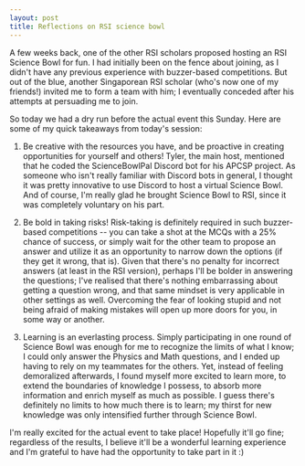 ```yaml
---
layout: post
title: Reflections on RSI science bowl
---
```


A few weeks back, one of the other RSI scholars proposed hosting an RSI Science Bowl for fun. I had initially been on the fence about joining, as I didn't have any previous experience with buzzer-based competitions. But out of the blue, another Singaporean RSI scholar (who's now one of my friends!) invited me to form a team with him; I eventually conceded after his attempts at persuading me to join. 

So today we had a dry run before the actual event this Sunday. Here are some of my quick takeaways from today's session:

1. Be creative with the resources you have, and be proactive in creating opportunities for yourself and others! Tyler, the main host, mentioned that he coded the ScienceBowlPal Discord bot for his APCSP project. As someone who isn't really familiar with Discord bots in general, I thought it was pretty innovative to use Discord to host a virtual Science Bowl. And of course, I'm really glad he brought Science Bowl to RSI, since it was completely voluntary on his part.

2. Be bold in taking risks! Risk-taking is definitely required in such buzzer-based competitions -- you can take a shot at the MCQs with a 25% chance of success, or simply wait for the other team to propose an answer and utilize it as an opportunity to narrow down the options (if they get it wrong, that is). Given that there's no penalty for incorrect answers (at least in the RSI version), perhaps I'll be bolder in answering the questions; I've realised that there's nothing embarrassing about getting a question wrong, and that same mindset is very applicable in other settings as well. Overcoming the fear of looking stupid and not being afraid of making mistakes will open up more doors for you, in some way or another.

3. Learning is an everlasting process. Simply participating in one round of Science Bowl was enough for me to recognize the limits of what I know; I could only answer the Physics and Math questions, and I ended up having to rely on my teammates for the others. Yet, instead of feeling demoralized afterwards, I found myself more excited to learn more, to extend the boundaries of knowledge I possess, to absorb more information and enrich myself as much as possible. I guess there's definitely no limits to how much there is to learn; my thirst for new knowledge was only intensified further through Science Bowl. 

I'm really excited for the actual event to take place! Hopefully it'll go fine; regardless of the results, I believe it'll be a wonderful learning experience and I'm grateful to have had the opportunity to take part in it :)
